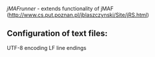 *jMAFrunner* - extends functionality of jMAF (http://www.cs.put.poznan.pl/jblaszczynski/Site/jRS.html)

Configuration of text files:
-----
UTF-8 encoding
LF line endings